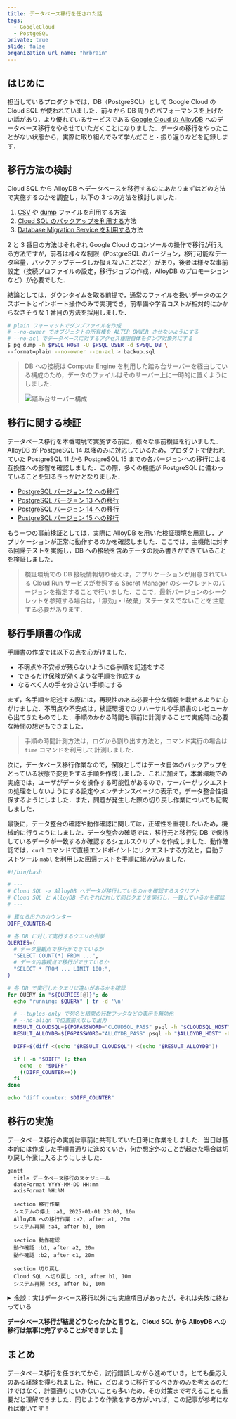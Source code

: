 ```yaml
---
title: データベース移行を任された話
tags:
  - GoogleCloud
  - PostgeSQL
private: true
slide: false
organization_url_name: "hrbrain"
---
```


## はじめに
担当しているプロダクトでは，DB（PostgreSQL）として Google Cloud の Cloud SQL が使われていました．前々から DB 周りのパフォーマンスを上げたい話があり，より優れているサービスである [Google Cloud の AlloyDB](https://cloud.google.com/products/alloydb?hl=en) へのデータベース移行をやらせていただくことになりました．データの移行をやったことがない状態から，実際に取り組んでみて学んだこと・振り返りなどを記録します．

## 移行方法の検討
Cloud SQL から AlloyDB へデータベースを移行するのにあたりまずはどの方法で実施するのかを調査し，以下の 3 つの方法を検討しました．

1. [CSV](https://cloud.google.com/alloydb/docs/export-csv-file) や [dump](https://cloud.google.com/alloydb/docs/export-dmp-file) ファイルを利用する方法
2. [Cloud SQL のバックアップを利用する](https://cloud.google.com/alloydb/docs/migrate-cloud-sql-to-alloydb)方法
3. [Database Migration Service を利用する](https://cloud.google.com/database-migration/docs/postgresql-to-alloydb/quickstart)方法

2 と 3 番目の方法はそれぞれ Google Cloud のコンソールの操作で移行が行える方法ですが，前者は様々な制限（PostgreSQL のバージョン，移行可能なデータ容量，バックアップデータしか扱えないことなど）があり，後者は様々な事前設定（接続プロファイルの設定，移行ジョブの作成，AlloyDB のプロモーションなど）が必要でした．

結論としては，ダウンタイムを取る前提で，通常のファイルを扱いデータのエクスポートとインポート操作のみで実現でき，前準備や学習コストが相対的にかからなさそうな 1 番目の方法を採用しました．

```bash
# plain フォーマットでダンプファイルを作成
# --no-owner でオブジェクトの所有権を ALTER OWNER させないようにする
# --no-acl でデータベースに対するアクセス権限自体をダンプ対象外にする
$ pg_dump -h $PSQL_HOST -U $PSQL_USER -d $PSQL_DB \
--format=plain --no-owner --on-acl > backup.sql
```

> DB への接続は Compute Engine を利用した踏み台サーバーを経由している構成のため，データのファイルはそのサーバー上に一時的に置くようにしました．
>
> ![踏み台サーバー構成](https://github.com/user-attachments/assets/62837816-3efe-48f9-a333-68ce400624db)

## 移行に関する検証
データベース移行を本番環境で実施する前に，様々な事前検証を行いました．AlloyDB が PostgreSQL 14 以降のみに対応しているため，プロダクトで使われていた PostgreSQL 11 から PostgreSQL 15 までの各バージョンへの移行による互換性への影響を確認しました．この際，多くの機能が PostgreSQL に備わっていることを知るきっかけとなりました．

- [PostgreSQL バージョン 12 への移行](https://www.postgresql.org/docs/12/release-12.html#id-1.11.6.28.4)
- [PostgreSQL バージョン 13 への移行](https://www.postgresql.org/docs/13/release-13.html#id-1.11.6.26.4)
- [PostgreSQL バージョン 14 への移行](https://www.postgresql.org/docs/14/release-14.html#id-1.11.6.23.4)
- [PostgreSQL バージョン 15 への移行](https://www.postgresql.org/docs/15/release-15.html#id-1.11.6.18.4)

もう一つの事前検証としては，実際に AlloyDB を用いた検証環境を用意し，アプリケーションが正常に動作するのかを確認しました．ここでは，主機能に対する回帰テストを実施し，DB への接続を含めデータの読み書きができていることを検証しました．

> 検証環境での DB 接続情報切り替えは，アプリケーションが用意されている Cloud Run サービスが参照する Secret Manager のシークレットのバージョンを指定することで行いました．ここで，最新バージョンのシークレットを参照する場合は，「無効」・「破棄」ステータスでないことを注意する必要があります．

## 移行手順書の作成
手順書の作成では以下の点を心がけました．
- 不明点や不安点が残らないように各手順を記述をする
- できるだけ保険が効くような手順を作成する
- なるべく人の手を介さない手順にする

まず，各手順を記述する際には，再現性のある必要十分な情報を載せるように心がけました．不明点や不安点は，検証環境でのリハーサルや手順書のレビューから出てきたものでした．手順のかかる時間も事前に計測することで実施時に必要な時間の想定もできました．

> 手順の時間計測方法は，ログから割り出す方法と，コマンド実行の場合は `time` コマンドを利用して計測しました．

次に，データベース移行作業なので，保険としてはデータ自体のバックアップをとっている状態で変更をする手順を作成しました．これに加えて，本番環境での実施では，ユーザがデータを操作する可能性があるので，サーバーがリクエストの処理をしないようにする設定やメンテナンスページの表示で，データ整合性担保するようにしました．また，問題が発生した際の切り戻し作業についても記載しました．

最後に，データ整合の確認や動作確認に関しては，正確性を重視したいため，機械的に行うようにしました．データ整合の確認では，移行元と移行先 DB で保持しているデータが一致するか確認するシェルスクリプトを作成しました．動作確認では，`curl` コマンドで直接エンドポイントにリクエストする方法と，自動テストツール `mabl` を利用した回帰テストを手順に組み込みました．

```bash
#!/bin/bash

# ---
# Cloud SQL -> AlloyDB へデータが移行しているのかを確認するスクリプト
# Cloud SQL と AlloyDB それぞれに対して同じクエリを実行し，一致しているかを確認
# ---

# 異なる出力のカウンター
DIFF_COUNTER=0

# 各 DB に対して実行するクエリの列挙
QUERIES=(
  # データ量観点で移行ができているか
  "SELECT COUNT(*) FROM ...",
  # データ内容観点で移行ができているか
  "SELECT * FROM ... LIMIT 100;",
)

# 各 DB で実行したクエリに違いがあるかを確認
for QUERY in "${QUERIES[@]}"; do
  echo "running: $QUERY" | tr -d '\n'

  # --tuples-only で列名と結果の行数フッタなどの表示を無効化
  # --no-align で位置揃えなしで出力
  RESULT_CLOUDSQL=$(PGPASSWORD="CLOUDSQL_PASS" psql -h "$CLOUDSQL_HOST" -U "$CLOUDSQL_USER" -d "$CLOUDSQL_DB" --command="$QUERY" --tuples-only --no-align)
  RESULT_ALLOYDB=$(PGPASSWORD="ALLOYDB_PASS" psql -h "$ALLOYDB_HOST" -U "$ALLOYDB_USER" -d "$ALLOYDB_DB" --command="$QUERY" --tuples-only --no-align)

  DIFF=$(diff <(echo "$RESULT_CLOUDSQL") <(echo "$RESULT_ALLOYDB"))

  if [ -n "$DIFF" ]; then
    echo -e "$DIFF"
    ((DIFF_COUNTER++))
  fi
done

echo "diff counter: $DIFF_COUNTER"
```

## 移行の実施
データベース移行の実施は事前に共有していた日時に作業をしました．当日は基本的には作成した手順書通りに進めていき，何か想定外のことが起きた場合は切り戻し作業に入るようにしました．

```mermaid
gantt
  title データベース移行のスケジュール
  dateFormat YYYY-MM-DD HH:mm
  axisFormat %H:%M

  section 移行作業
  システムの停止 :a1, 2025-01-01 23:00, 10m
  AlloyDB への移行作業 :a2, after a1, 20m
  システム再開 :a4, after b1, 10m

  section 動作確認
  動作確認 :b1, after a2, 20m
  動作確認 :b2, after c1, 20m

  section 切り戻し
  Cloud SQL へ切り戻し :c1, after b1, 10m
  システム再開 :c3, after b2, 10m
```

<details>
<summary>余談：実はデータベース移行以外にも実施項目があったが，それは失敗に終わっている</summary>

余談ですが，実はデータベース移行以外にも，プロダクトで保持しているデータの型を変更する実施項目もありました．移行方法の検討でダウンタイムを前提と考えていたのは，この作業を加味していたからでした．

こちらの件に関しても，同様に手順や切り戻し方法を手順書に記載してあり，検証環境でも動作を確認してありました．しかし，本番環境での作業では，動作確認の段階で問題が発生してしまい，切り戻しをする必要があり，その上一部切り戻し作業が難化してしまいました．

```mermaid
gantt
  title データ型変更のスケジュール
  dateFormat YYYY-MM-DD HH:mm
  axisFormat %H:%M

  section データ変更作業
  データ型変換作業 :a1, after b1, 20m
  システム再開 :done, a2, after b2, 10m

  section 動作確認
  AlloyDB 移行の動作確認 :done, b1, 2025-01-01 23:40, 10m
  動作確認 :b2, after a1, 30m
  動作確認 :b3, after c4, 10m

  section 切り戻し
  想定していたデータ型変更の切り戻し :done, c1, after b2, 10m
  想定していたCloud SQLの切り戻し :done, c2, after c1, 10m
  実際かかったデータ型変更の切り戻し :c3, after b2, 30m
  AlloyDB へデータ投入し直し :c4, after c3, 30m
  システム再開 :c5, after b3, 10m
```

まず，切り戻し作業が難化してしまったのが，事前に用意していたデータ整合を確認するシェルスクリプトが，動作確認時にデータを投入したため，機能しなくなったからです．リハーサルでは正常時の手順までは確認しており，切り戻し作業まで確認しておけば，考慮漏れが防げたのかもしれません．

また，本番環境で起きた問題は，データの型変更後にプロダクトが動作するために加えた変更に不備があったためでした．開発環境での動作確認でテスト観点が漏れていたために起きてしまっていました．

何はともあれ．．．
</details>

**データベース移行が結局どうなったかと言うと，Cloud SQL から AlloyDB への移行は無事に完了することができました 🎉**

## まとめ
データベース移行を任されてから，試行錯誤しながら進めていき，とても歯応えのある経験を得られました．特に，どのように移行するべきかのみを考えるのだけではなく，計画通りにいかないことも多いため，その対策まで考えることも重要だと理解できました．同じような作業をする方がいれば，この記事が参考になれば幸いです！
